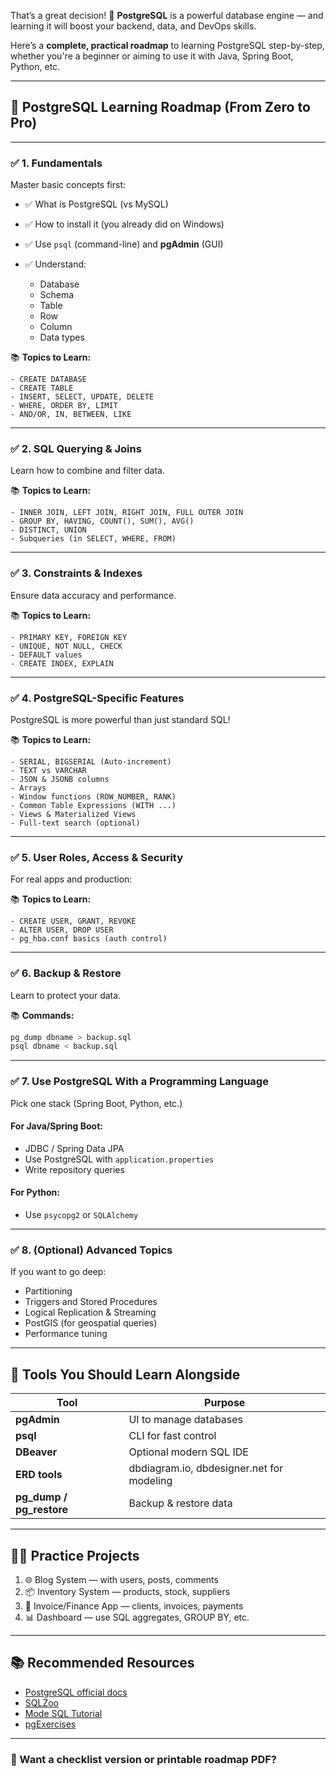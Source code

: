 That’s a great decision! 🎯 **PostgreSQL** is a powerful database engine — and learning it will boost your backend, data, and DevOps skills.

Here’s a **complete, practical roadmap** to learning PostgreSQL step-by-step, whether you're a beginner or aiming to use it with Java, Spring Boot, Python, etc.

---

## 📘 PostgreSQL Learning Roadmap (From Zero to Pro)

---

### ✅ **1. Fundamentals**

Master basic concepts first:

* ✅ What is PostgreSQL (vs MySQL)
* ✅ How to install it (you already did on Windows)
* ✅ Use `psql` (command-line) and **pgAdmin** (GUI)
* ✅ Understand:

  * Database
  * Schema
  * Table
  * Row
  * Column
  * Data types

📚 **Topics to Learn:**

```text
- CREATE DATABASE
- CREATE TABLE
- INSERT, SELECT, UPDATE, DELETE
- WHERE, ORDER BY, LIMIT
- AND/OR, IN, BETWEEN, LIKE
```

---

### ✅ **2. SQL Querying & Joins**

Learn how to combine and filter data.

📚 **Topics to Learn:**

```text
- INNER JOIN, LEFT JOIN, RIGHT JOIN, FULL OUTER JOIN
- GROUP BY, HAVING, COUNT(), SUM(), AVG()
- DISTINCT, UNION
- Subqueries (in SELECT, WHERE, FROM)
```

---

### ✅ **3. Constraints & Indexes**

Ensure data accuracy and performance.

📚 **Topics to Learn:**

```text
- PRIMARY KEY, FOREIGN KEY
- UNIQUE, NOT NULL, CHECK
- DEFAULT values
- CREATE INDEX, EXPLAIN
```

---

### ✅ **4. PostgreSQL-Specific Features**

PostgreSQL is more powerful than just standard SQL!

📚 **Topics to Learn:**

```text
- SERIAL, BIGSERIAL (Auto-increment)
- TEXT vs VARCHAR
- JSON & JSONB columns
- Arrays
- Window functions (ROW_NUMBER, RANK)
- Common Table Expressions (WITH ...)
- Views & Materialized Views
- Full-text search (optional)
```

---

### ✅ **5. User Roles, Access & Security**

For real apps and production:

📚 **Topics to Learn:**

```text
- CREATE USER, GRANT, REVOKE
- ALTER USER, DROP USER
- pg_hba.conf basics (auth control)
```

---

### ✅ **6. Backup & Restore**

Learn to protect your data.

📚 **Commands:**

```bash
pg_dump dbname > backup.sql
psql dbname < backup.sql
```

---

### ✅ **7. Use PostgreSQL With a Programming Language**

Pick one stack (Spring Boot, Python, etc.)

#### For Java/Spring Boot:

* JDBC / Spring Data JPA
* Use PostgreSQL with `application.properties`
* Write repository queries

#### For Python:

* Use `psycopg2` or `SQLAlchemy`

---

### ✅ **8. (Optional) Advanced Topics**

If you want to go deep:

* Partitioning
* Triggers and Stored Procedures
* Logical Replication & Streaming
* PostGIS (for geospatial queries)
* Performance tuning

---

## 🔧 Tools You Should Learn Alongside

| Tool                       | Purpose                                   |
| -------------------------- | ----------------------------------------- |
| **pgAdmin**                | UI to manage databases                    |
| **psql**                   | CLI for fast control                      |
| **DBeaver**                | Optional modern SQL IDE                   |
| **ERD tools**              | dbdiagram.io, dbdesigner.net for modeling |
| **pg\_dump / pg\_restore** | Backup & restore data                     |

---

## 🧑‍💻 Practice Projects

1. 🌐 Blog System — with users, posts, comments
2. 📦 Inventory System — products, stock, suppliers
3. 🧾 Invoice/Finance App — clients, invoices, payments
4. 📊 Dashboard — use SQL aggregates, GROUP BY, etc.

---

## 📚 Recommended Resources

* [PostgreSQL official docs](https://www.postgresql.org/docs/)
* [SQLZoo](https://sqlzoo.net/)
* [Mode SQL Tutorial](https://mode.com/sql-tutorial/)
* [pgExercises](https://pgexercises.com/)

---

### 📌 Want a checklist version or printable roadmap PDF?

